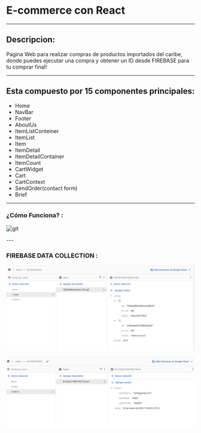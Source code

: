 # E-commerce con React

---
## Descripcion:

Pagina Web para realizar compras de productos importados del caribe, 
donde puedes ejecutar una compra y obtener un ID desde FIREBASE para tu comprar final!

---
## Esta compuesto por 15 componentes principales: 
* Home
* NavBar
* Footer
* AboutUs
* ItemListConteiner
* ItemList
* Item
* ItemDetail
* ItemDetailContainer
* ItemCount
* CartWidget
* Cart
* CartContext
* SendOrder(contact form)
* Brief

---

### ¿Cómo Funciona? :
<p><img alt='git' src='https://github.com/MariaTuritto/Proyect-React/blob/main/Proyect-React.gif' width='700' height='420'></p>
---

### FIREBASE DATA COLLECTION :
![ITEMS](src/Images/senditems.png)

![ORDERS](src/Images/sendorder.png)